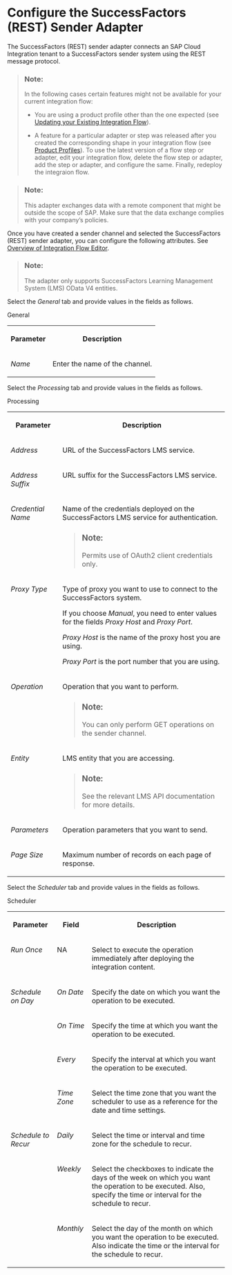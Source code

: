 <!-- loio9f0646b481764b4b890a342c3e14a002 -->

# Configure the SuccessFactors \(REST\) Sender Adapter

The SuccessFactors \(REST\) sender adapter connects an SAP Cloud Integration tenant to a SuccessFactors sender system using the REST message protocol.

> ### Note:  
> In the following cases certain features might not be available for your current integration flow:
> 
> -   You are using a product profile other than the one expected \(see [Updating your Existing Integration Flow](updating-your-existing-integration-flow-1f9e879.md)\).
> 
> -   A feature for a particular adapter or step was released after you created the corresponding shape in your integration flow \(see [Product Profiles](product-profiles-8007daa.md)\). To use the latest version of a flow step or adapter, edit your integration flow, delete the flow step or adapter, add the step or adapter, and configure the same. Finally, redeploy the integraion flow.

> ### Note:  
> This adapter exchanges data with a remote component that might be outside the scope of SAP. Make sure that the data exchange complies with your company’s policies.

Once you have created a sender channel and selected the SuccessFactors \(REST\) sender adapter, you can configure the following attributes. See [Overview of Integration Flow Editor](overview-of-integration-flow-editor-db10beb.md).

> ### Note:  
> The adapter only supports SuccessFactors Learning Management System \(LMS\) OData V4 entities.

Select the *General* tab and provide values in the fields as follows.

<a name="loio9f0646b481764b4b890a342c3e14a002__table_jts_31r_yjb"/>General


<table>
<tr>
<th valign="top">

Parameter



</th>
<th valign="top">

Description



</th>
</tr>
<tr>
<td valign="top">

*Name*



</td>
<td valign="top">

Enter the name of the channel.



</td>
</tr>
</table>

Select the *Processing* tab and provide values in the fields as follows.

<a name="loio9f0646b481764b4b890a342c3e14a002__table_tpv_yxp_gr"/>Processing


<table>
<tr>
<th valign="top">

Parameter



</th>
<th valign="top">

Description



</th>
</tr>
<tr>
<td valign="top">

 *Address* 



</td>
<td valign="top">

URL of the SuccessFactors LMS service.



</td>
</tr>
<tr>
<td valign="top">

 *Address Suffix* 



</td>
<td valign="top">

URL suffix for the SuccessFactors LMS service.



</td>
</tr>
<tr>
<td valign="top">

 *Credential Name* 



</td>
<td valign="top">

Name of the credentials deployed on the SuccessFactors LMS service for authentication.

> ### Note:  
> Permits use of OAuth2 client credentials only.



</td>
</tr>
<tr>
<td valign="top">

 *Proxy Type* 



</td>
<td valign="top">

Type of proxy you want to use to connect to the SuccessFactors system.

If you choose *Manual*, you need to enter values for the fields *Proxy Host* and *Proxy Port*.

*Proxy Host* is the name of the proxy host you are using.

*Proxy Port* is the port number that you are using.



</td>
</tr>
<tr>
<td valign="top">

 *Operation* 



</td>
<td valign="top">

Operation that you want to perform.

> ### Note:  
> You can only perform GET operations on the sender channel.



</td>
</tr>
<tr>
<td valign="top">

 *Entity* 



</td>
<td valign="top">

LMS entity that you are accessing.

> ### Note:  
> See the relevant LMS API documentation for more details.



</td>
</tr>
<tr>
<td valign="top">

 *Parameters* 



</td>
<td valign="top">

Operation parameters that you want to send.



</td>
</tr>
<tr>
<td valign="top">

 *Page Size* 



</td>
<td valign="top">

Maximum number of records on each page of response.



</td>
</tr>
</table>

Select the *Scheduler* tab and provide values in the fields as follows.

<a name="loio9f0646b481764b4b890a342c3e14a002__table_dch_trp_gr"/>Scheduler


<table>
<tr>
<th valign="top">

Parameter



</th>
<th valign="top">

Field



</th>
<th valign="top">

Description



</th>
</tr>
<tr>
<td valign="top">

 *Run Once* 



</td>
<td valign="top">

NA



</td>
<td valign="top">

Select to execute the operation immediately after deploying the integration content.



</td>
</tr>
<tr>
<td valign="top" rowspan="4">

 *Schedule on Day* 



</td>
<td valign="top">

 *On Date* 



</td>
<td valign="top">

Specify the date on which you want the operation to be executed.



</td>
</tr>
<tr>
<td valign="top">

 *On Time* 



</td>
<td valign="top">

Specify the time at which you want the operation to be executed.



</td>
</tr>
<tr>
<td valign="top">

 *Every* 



</td>
<td valign="top">

Specify the interval at which you want the operation to be executed.



</td>
</tr>
<tr>
<td valign="top">

 *Time Zone* 



</td>
<td valign="top">

Select the time zone that you want the scheduler to use as a reference for the date and time settings.



</td>
</tr>
<tr>
<td valign="top" rowspan="3">

 *Schedule to Recur* 



</td>
<td valign="top">

 *Daily* 



</td>
<td valign="top">

Select the time or interval and time zone for the schedule to recur.



</td>
</tr>
<tr>
<td valign="top">

 *Weekly* 



</td>
<td valign="top">

Select the checkboxes to indicate the days of the week on which you want the operation to be executed. Also, specify the time or interval for the schedule to recur.



</td>
</tr>
<tr>
<td valign="top">

 *Monthly* 



</td>
<td valign="top">

Select the day of the month on which you want the operation to be executed. Also indicate the time or the interval for the schedule to recur.



</td>
</tr>
</table>

